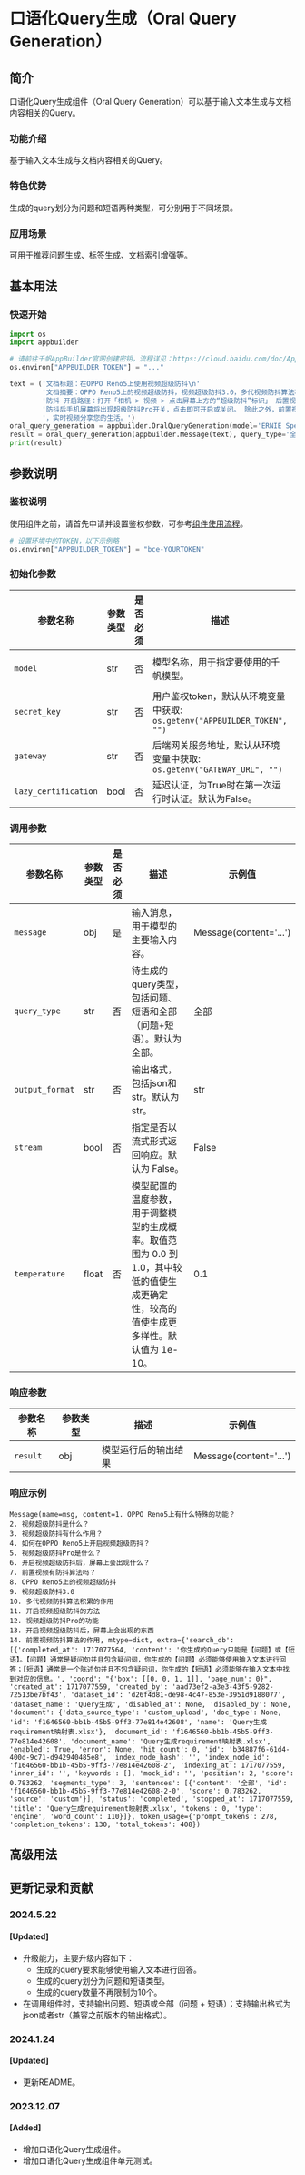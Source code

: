 # 口语化Query生成（Oral Query Generation）

## 简介
口语化Query生成组件（Oral Query Generation）可以基于输入文本生成与文档内容相关的Query。

### 功能介绍
基于输入文本生成与文档内容相关的Query。

### 特色优势
生成的query划分为问题和短语两种类型，可分别用于不同场景。

### 应用场景
可用于推荐问题生成、标签生成、文档索引增强等。

## 基本用法
### 快速开始
```python
import os
import appbuilder

# 请前往千帆AppBuilder官网创建密钥，流程详见：https://cloud.baidu.com/doc/AppBuilder/s/Olq6grrt6#1%E3%80%81%E5%88%9B%E5%BB%BA%E5%AF%86%E9%92%A5
os.environ["APPBUILDER_TOKEN"] = "..."

text = ('文档标题：在OPPO Reno5上使用视频超级防抖\n'
        '文档摘要：OPPO Reno5上的视频超级防抖，视频超级防抖3.0，多代视频防抖算法积累，这一代依旧超级防抖超级稳。 开启视频超级'
        '防抖 开启路径：打开「相机 > 视频 > 点击屏幕上方的“超级防抖”标识」 后置视频同时支持超级防抖和超级防抖Pro功能，开启超级'
        '防抖后手机屏幕将出现超级防抖Pro开关，点击即可开启或关闭。 除此之外，前置视频同样加持防抖算法，边走边拍也能稳定聚焦脸部'
        '，实时视频分享您的生活。')
oral_query_generation = appbuilder.OralQueryGeneration(model='ERNIE Speed-AppBuilder')
result = oral_query_generation(appbuilder.Message(text), query_type='全部', output_format='str')
print(result)
```

## 参数说明
### 鉴权说明
使用组件之前，请首先申请并设置鉴权参数，可参考[组件使用流程](https://cloud.baidu.com/doc/AppBuilder/s/Olq6grrt6#1%E3%80%81%E5%88%9B%E5%BB%BA%E5%AF%86%E9%92%A5)。
```python
# 设置环境中的TOKEN，以下示例略
os.environ["APPBUILDER_TOKEN"] = "bce-YOURTOKEN"
```

### 初始化参数

| 参数名称 | 参数类型 | 是否必须 | 描述 | 示例值 |
| ------- | ------- | -------- | -------- | -------- |
| `model` | str | 否 | 模型名称，用于指定要使用的千帆模型。 | ERNIE Speed-AppBuilder |
| `secret_key` | str | 否 | 用户鉴权token，默认从环境变量中获取: `os.getenv("APPBUILDER_TOKEN", "")` |  |
| `gateway` | str | 否 | 后端网关服务地址，默认从环境变量中获取: `os.getenv("GATEWAY_URL", "")` |  |
| `lazy_certification` | bool | 否 | 延迟认证，为True时在第一次运行时认证。默认为False。 | False |

### 调用参数

| 参数名称 | 参数类型 | 是否必须 | 描述 | 示例值 |
| ------- | ------- | -------- | -------- | -------- |
| `message` | obj | 是 | 输入消息，用于模型的主要输入内容。 | Message(content='...') |
| `query_type` | str | 否 | 待生成的query类型，包括问题、短语和全部（问题+短语）。默认为全部。 | 全部 |
| `output_format` | str | 否 | 输出格式，包括json和str。默认为str。 | str |
| `stream` | bool | 否 | 指定是否以流式形式返回响应。默认为 False。 | False |
| `temperature` | float | 否 | 模型配置的温度参数，用于调整模型的生成概率。取值范围为 0.0 到 1.0，其中较低的值使生成更确定性，较高的值使生成更多样性。默认值为 1e-10。 | 0.1 |

### 响应参数
| 参数名称 | 参数类型 | 描述 | 示例值 |
| ------- | ------- | -------- | -------- |
| `result` | obj | 模型运行后的输出结果 | Message(content='...') |

### 响应示例
```
Message(name=msg, content=1. OPPO Reno5上有什么特殊的功能？
2. 视频超级防抖是什么？
3. 视频超级防抖有什么作用？
4. 如何在OPPO Reno5上开启视频超级防抖？
5. 视频超级防抖Pro是什么？
6. 开启视频超级防抖后，屏幕上会出现什么？
7. 前置视频有防抖算法吗？
8. OPPO Reno5上的视频超级防抖
9. 视频超级防抖3.0
10. 多代视频防抖算法积累的作用
11. 开启视频超级防抖的方法
12. 视频超级防抖Pro的功能
13. 开启视频超级防抖后，屏幕上会出现的东西
14. 前置视频防抖算法的作用, mtype=dict, extra={'search_db': [{'completed_at': 1717077564, 'content': '你生成的Query只能是【问题】或【短语】。【问题】通常是疑问句并且包含疑问词，你生成的【问题】必须能够使用输入文本进行回答；【短语】通常是一个陈述句并且不包含疑问词，你生成的【短语】必须能够在输入文本中找到对应的信息。', 'coord': "{'box': [[0, 0, 1, 1]], 'page_num': 0}", 'created_at': 1717077559, 'created_by': 'aad73ef2-a3e3-43f5-9282-72513be7bf43', 'dataset_id': 'd26f4d81-de98-4c47-853e-3951d9188077', 'dataset_name': 'Query生成', 'disabled_at': None, 'disabled_by': None, 'document': {'data_source_type': 'custom_upload', 'doc_type': None, 'id': 'f1646560-bb1b-45b5-9ff3-77e814e42608', 'name': 'Query生成requirement映射表.xlsx'}, 'document_id': 'f1646560-bb1b-45b5-9ff3-77e814e42608', 'document_name': 'Query生成requirement映射表.xlsx', 'enabled': True, 'error': None, 'hit_count': 0, 'id': 'b34887f6-61d4-400d-9c71-d942940485e8', 'index_node_hash': '', 'index_node_id': 'f1646560-bb1b-45b5-9ff3-77e814e42608-2', 'indexing_at': 1717077559, 'inner_id': '', 'keywords': [], 'mock_id': '', 'position': 2, 'score': 0.783262, 'segments_type': 3, 'sentences': [{'content': '全部', 'id': 'f1646560-bb1b-45b5-9ff3-77e814e42608-2-0', 'score': 0.783262, 'source': 'custom'}], 'status': 'completed', 'stopped_at': 1717077559, 'title': 'Query生成requirement映射表.xlsx', 'tokens': 0, 'type': 'engine', 'word_count': 110}]}, token_usage={'prompt_tokens': 278, 'completion_tokens': 130, 'total_tokens': 408})
```

## 高级用法

## 更新记录和贡献
### 2024.5.22
#### [Updated]
- 升级能力，主要升级内容如下：
  - 生成的query要求能够使用输入文本进行回答。
  - 生成的query划分为问题和短语类型。
  - 生成的query数量不再限制为10个。
- 在调用组件时，支持输出问题、短语或全部（问题 + 短语）；支持输出格式为json或者str（兼容之前版本的输出格式）。

### 2024.1.24
#### [Updated]
- 更新README。

### 2023.12.07
#### [Added]
- 增加口语化Query生成组件。
- 增加口语化Query生成组件单元测试。